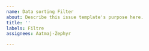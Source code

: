 ```yaml
---
name: Data sorting Filter
about: Describe this issue template's purpose here.
title: ''
labels: Filtre
assignees: Aatmaj-Zephyr

---
```



